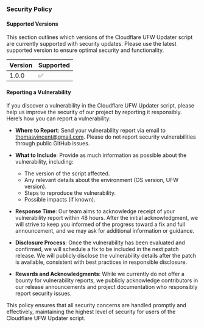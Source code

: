 ### Security Policy

#### Supported Versions

This section outlines which versions of the Cloudflare UFW Updater script are currently supported with security updates. Please use the latest supported version to ensure optimal security and functionality.

| Version | Supported          |
| ------- | ------------------ |
| 1.0.0   | :white_check_mark: |   <!-- Currently supported version -->

#### Reporting a Vulnerability

If you discover a vulnerability in the Cloudflare UFW Updater script, please help us improve the security of our project by reporting it responsibly. Here’s how you can report a vulnerability:

- **Where to Report**: Send your vulnerability report via email to [thomasvincent@gmail.com](mailto:thomasvincent@gmail.com). Please do not report security vulnerabilities through public GitHub issues.

- **What to Include**: Provide as much information as possible about the vulnerability, including:
  - The version of the script affected.
  - Any relevant details about the environment (OS version, UFW version).
  - Steps to reproduce the vulnerability.
  - Possible impacts (if known).

- **Response Time**: Our team aims to acknowledge receipt of your vulnerability report within 48 hours. After the initial acknowledgment, we will strive to keep you informed of the progress toward a fix and full announcement, and we may ask for additional information or guidance.

- **Disclosure Process**: Once the vulnerability has been evaluated and confirmed, we will schedule a fix to be included in the next patch release. We will publicly disclose the vulnerability details after the patch is available, consistent with best practices in responsible disclosure.

- **Rewards and Acknowledgments**: While we currently do not offer a bounty for vulnerability reports, we publicly acknowledge contributors in our release announcements and project documentation who responsibly report security issues.

This policy ensures that all security concerns are handled promptly and effectively, maintaining the highest level of security for users of the Cloudflare UFW Updater script.

